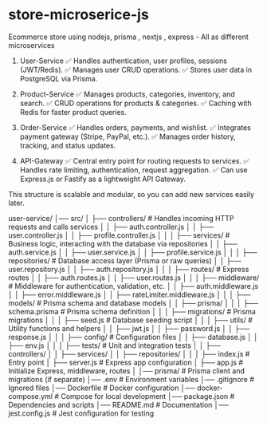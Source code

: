 # store-microserice-js
Ecommerce store using nodejs, prisma , nextjs , express - All as different microservices
1. User-Service
✅ Handles authentication, user profiles, sessions (JWT/Redis).
✅ Manages user CRUD operations.
✅ Stores user data in PostgreSQL via Prisma.

2. Product-Service
✅ Manages products, categories, inventory, and search.
✅ CRUD operations for products & categories.
✅ Caching with Redis for faster product queries.

3. Order-Service
✅ Handles orders, payments, and wishlist.
✅ Integrates payment gateway (Stripe, PayPal, etc.).
✅ Manages order history, tracking, and status updates.

4. API-Gateway
✅ Central entry point for routing requests to services.
✅ Handles rate limiting, authentication, request aggregation.
✅ Can use Express.js or Fastify as a lightweight API Gateway.

This structure is scalable and modular, so you can add new services easily later.

user-service/
│── src/
│   ├── controllers/        # Handles incoming HTTP requests and calls services
│   │   ├── auth.controller.js
│   │   ├── user.controller.js
│   │   ├── profile.controller.js
│   │
│   ├── services/           # Business logic, interacting with the database via repositories
│   │   ├── auth.service.js
│   │   ├── user.service.js
│   │   ├── profile.service.js
│   │
│   ├── repositories/       # Database access layer (Prisma or raw queries)
│   │   ├── user.repository.js
│   │   ├── auth.repository.js
│   │
│   ├── routes/             # Express routes
│   │   ├── auth.routes.js
│   │   ├── user.routes.js
│   │
│   ├── middleware/         # Middleware for authentication, validation, etc.
│   │   ├── auth.middleware.js
│   │   ├── error.middleware.js
│   │   ├── rateLimiter.middleware.js
│   │
│   ├── models/             # Prisma schema and database models
│   │   ├── prisma/
│   │   │   ├── schema.prisma  # Prisma schema definition
│   │   │   ├── migrations/    # Prisma migrations
│   │   │   ├── seed.js        # Database seeding script
│   │
│   ├── utils/              # Utility functions and helpers
│   │   ├── jwt.js
│   │   ├── password.js
│   │   ├── response.js
│   │
│   ├── config/             # Configuration files
│   │   ├── database.js
│   │   ├── env.js
│   │
│   ├── tests/              # Unit and integration tests
│   │   ├── controllers/
│   │   ├── services/
│   │   ├── repositories/
│   │
│   ├── index.js            # Entry point
│   ├── server.js           # Express app configuration
│   ├── app.js              # Initialize Express, middleware, routes
│
│── prisma/                 # Prisma client and migrations (if separate)
│── .env                    # Environment variables
│── .gitignore              # Ignored files
│── Dockerfile              # Docker configuration
│── docker-compose.yml      # Compose for local development
│── package.json            # Dependencies and scripts
│── README.md               # Documentation
│── jest.config.js          # Jest configuration for testing

